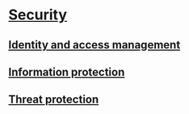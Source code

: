 # [Security](index.yml)
## [Identity and access management](identity-protection/index.md)
## [Information protection](information-protection/index.md)
## [Threat protection](threat-protection/index.md)


